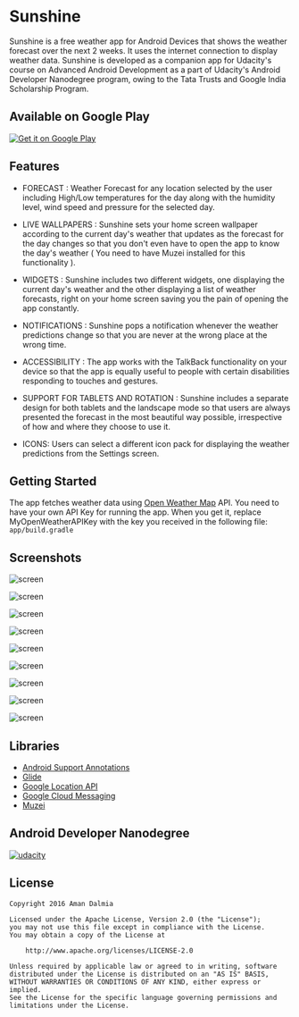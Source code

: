 # Sunshine

Sunshine is a free weather app for Android Devices that shows the weather forecast over the next 2 weeks. It uses the internet connection to display weather data. Sunshine is developed as a companion app for Udacity's course on Advanced Android Development as a part of Udacity's Android Developer Nanodegree program, owing to the Tata Trusts and Google India Scholarship Program.

## Available on Google Play

<a href="https://play.google.com/store/apps/details?id=com.passenger.android.sunshine.app">
<img alt="Get it on Google Play" src="http://steverichey.github.io/google-play-badge-svg/img/en_get.svg" />
</a>

## Features

* FORECAST : Weather Forecast for any location selected by the user including High/Low temperatures for the day along with the humidity level, wind speed and pressure for the selected day.

* LIVE WALLPAPERS : Sunshine sets your home screen wallpaper according to the current day's weather that updates as the forecast for the day changes so that you don't even have to open the app to know the day's weather ( You need to have Muzei installed for this functionality ).

* WIDGETS : Sunshine includes two different widgets, one displaying the current day's weather and the other displaying a list of weather forecasts, right on your home screen saving you the pain of opening the app constantly.

* NOTIFICATIONS : Sunshine pops a notification whenever the weather predictions change so that you are never at the wrong place at the wrong time.

* ACCESSIBILITY : The app works with the TalkBack functionality on your device so that the app is equally useful to people with certain disabilities responding to touches and gestures.

* SUPPORT FOR TABLETS AND ROTATION : Sunshine includes a separate design for both tablets and the landscape mode so that users are always presented the forecast in the most beautiful way possible, irrespective of how and where they choose to use it.

* ICONS: Users can select a different icon pack for displaying the weather predictions from the Settings screen.

## Getting Started

The app fetches weather data using [Open Weather Map](http://openweathermap.org/) API. You need to have your own API Key for running the app. When you get it, replace MyOpenWeatherAPIKey with the key you received in the following file:
    ```
    app/build.gradle
    ```

## Screenshots

![screen](../master/screens/Phone/1.png)

![screen](../master/screens/Phone/2.png)

![screen](../master/screens/Phone/3.png)

![screen](../master/screens/Phone/4.png)

![screen](../master/screens/Phone/5.png)

![screen](../master/screens/Phone/3.png)

![screen](../master/screens/Tablet/1.png)

![screen](../master/screens/Tablet/2.png)

![screen](../master/screens/Tablet/3.png)

## Libraries

* [Android Support Annotations](http://tools.android.com/tech-docs/support-annotations)
* [Glide](https://github.com/bumptech/glide)
* [Google Location API](https://developers.google.com/android/reference/com/google/android/gms/location/LocationServices)
* [Google Cloud Messaging](https://developers.google.com/cloud-messaging/)
* [Muzei](https://github.com/romannurik/muzei)

## Android Developer Nanodegree
[![udacity][1]][2]

[1]: ../master/screens/nanodegree.png
[2]: https://www.udacity.com/course/android-developer-nanodegree--nd801

## License

    Copyright 2016 Aman Dalmia

    Licensed under the Apache License, Version 2.0 (the "License");
    you may not use this file except in compliance with the License.
    You may obtain a copy of the License at

        http://www.apache.org/licenses/LICENSE-2.0

    Unless required by applicable law or agreed to in writing, software
    distributed under the License is distributed on an "AS IS" BASIS,
    WITHOUT WARRANTIES OR CONDITIONS OF ANY KIND, either express or implied.
    See the License for the specific language governing permissions and
    limitations under the License.
